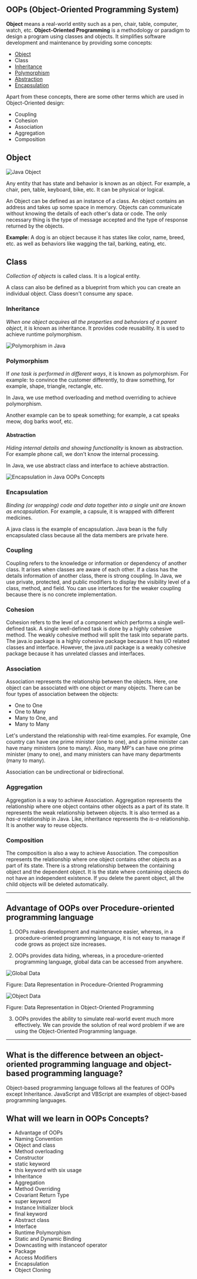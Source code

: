 OOPs (Object-Oriented Programming System)
-----------------------------------------

**Object** means a real-world entity such as a pen, chair, table, computer, watch, etc. **Object-Oriented Programming** is a methodology or paradigm to design a program using classes and objects. It simplifies software development and maintenance by providing some concepts:

*   [Object](object-and-class-in-java)
*   Class
*   [Inheritance](inheritance-in-java)
*   [Polymorphism](runtime-polymorphism-in-java)
*   [Abstraction](abstract-class-in-java)
*   [Encapsulation](encapsulation)

Apart from these concepts, there are some other terms which are used in Object-Oriented design:

*   Coupling
*   Cohesion
*   Association
*   Aggregation
*   Composition


Object
------

![Java Object](https://static.javatpoint.com/images/objects.png)

Any entity that has state and behavior is known as an object. For example, a chair, pen, table, keyboard, bike, etc. It can be physical or logical.

An Object can be defined as an instance of a class. An object contains an address and takes up some space in memory. Objects can communicate without knowing the details of each other's data or code. The only necessary thing is the type of message accepted and the type of response returned by the objects.

**Example:** A dog is an object because it has states like color, name, breed, etc. as well as behaviors like wagging the tail, barking, eating, etc.

Class
-----

_Collection of objects_ is called class. It is a logical entity.

A class can also be defined as a blueprint from which you can create an individual object. Class doesn't consume any space.

### Inheritance

_When one object acquires all the properties and behaviors of a parent object_, it is known as inheritance. It provides code reusability. It is used to achieve runtime polymorphism.

![Polymorphism in Java](https://static.javatpoint.com/images/polymorphism.gif)

### Polymorphism

If _one task is performed in different ways_, it is known as polymorphism. For example: to convince the customer differently, to draw something, for example, shape, triangle, rectangle, etc.

In Java, we use method overloading and method overriding to achieve polymorphism.

Another example can be to speak something; for example, a cat speaks meow, dog barks woof, etc.

#### Abstraction

_Hiding internal details and showing functionality_ is known as abstraction. For example phone call, we don't know the internal processing.

In Java, we use abstract class and interface to achieve abstraction.

![Encapsulation in Java OOPs Concepts](https://static.javatpoint.com/images/capsule.png)

### Encapsulation

_Binding (or wrapping) code and data together into a single unit are known as encapsulation_. For example, a capsule, it is wrapped with different medicines.

A java class is the example of encapsulation. Java bean is the fully encapsulated class because all the data members are private here.

### Coupling

Coupling refers to the knowledge or information or dependency of another class. It arises when classes are aware of each other. If a class has the details information of another class, there is strong coupling. In Java, we use private, protected, and public modifiers to display the visibility level of a class, method, and field. You can use interfaces for the weaker coupling because there is no concrete implementation.

### Cohesion

Cohesion refers to the level of a component which performs a single well-defined task. A single well-defined task is done by a highly cohesive method. The weakly cohesive method will split the task into separate parts. The java.io package is a highly cohesive package because it has I/O related classes and interface. However, the java.util package is a weakly cohesive package because it has unrelated classes and interfaces.

### Association

Association represents the relationship between the objects. Here, one object can be associated with one object or many objects. There can be four types of association between the objects:

*   One to One
*   One to Many
*   Many to One, and
*   Many to Many

Let's understand the relationship with real-time examples. For example, One country can have one prime minister (one to one), and a prime minister can have many ministers (one to many). Also, many MP's can have one prime minister (many to one), and many ministers can have many departments (many to many).

Association can be undirectional or bidirectional.

### Aggregation

Aggregation is a way to achieve Association. Aggregation represents the relationship where one object contains other objects as a part of its state. It represents the weak relationship between objects. It is also termed as a _has-a_ relationship in Java. Like, inheritance represents the _is-a_ relationship. It is another way to reuse objects.

### Composition

The composition is also a way to achieve Association. The composition represents the relationship where one object contains other objects as a part of its state. There is a strong relationship between the containing object and the dependent object. It is the state where containing objects do not have an independent existence. If you delete the parent object, all the child objects will be deleted automatically.

* * *

Advantage of OOPs over Procedure-oriented programming language
--------------------------------------------------------------

1) OOPs makes development and maintenance easier, whereas, in a procedure-oriented programming language, it is not easy to manage if code grows as project size increases.

2) OOPs provides data hiding, whereas, in a procedure-oriented programming language, global data can be accessed from anywhere.

![Global Data](https://static.javatpoint.com/images/globaldata2.png)

Figure: Data Representation in Procedure-Oriented Programming

  
![Object Data](https://static.javatpoint.com/images/objectdata2.png)

Figure: Data Representation in Object-Oriented Programming

3) OOPs provides the ability to simulate real-world event much more effectively. We can provide the solution of real word problem if we are using the Object-Oriented Programming language.

* * *

What is the difference between an object-oriented programming language and object-based programming language?
-------------------------------------------------------------------------------------------------------------

Object-based programming language follows all the features of OOPs except Inheritance. JavaScript and VBScript are examples of object-based programming languages.

  
## What will we learn in OOPs Concepts?

*   Advantage of OOPs
*   Naming Convention
*   Object and class
*   Method overloading
*   Constructor
*   static keyword
*   this keyword with six usage
*   Inheritance
*   Aggregation
*   Method Overriding
*   Covariant Return Type
*   super keyword
*   Instance Initializer block
*   final keyword
*   Abstract class
*   Interface
*   Runtime Polymorphism
*   Static and Dynamic Binding
*   Downcasting with instanceof operator
*   Package
*   Access Modifiers
*   Encapsulation
*   Object Cloning

